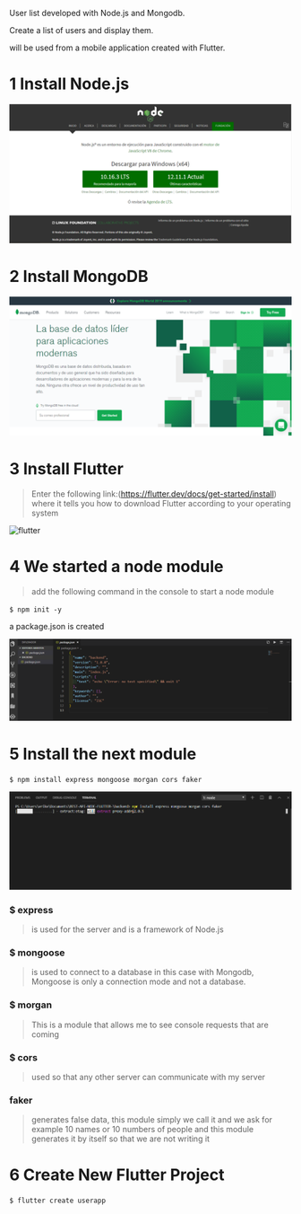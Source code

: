 
User list developed with Node.js and Mongodb.
 
Create a list of users and display them.

will be used from a mobile application created with Flutter.



# 1 Install Node.js

![](/IMG/nodjs.png)


# 2 Install MongoDB

![](/IMG/mongodb.png)


# 3 Install Flutter
> Enter the following link:(https://flutter.dev/docs/get-started/install)
where it tells you how to download Flutter according to your operating system

![flutter](https://user-images.githubusercontent.com/26189854/66188028-7adcd180-e643-11e9-9b64-f635ba9ef219.gif)





# 4 We started a node module


>add the following command in the console to start a node module

`$ npm init -y`


a package.json is created


![](/IMG/json.png)


# 5 Install the next module


`$ npm install express mongoose morgan cors faker`

![](/IMG/modules.png)

### $ express
> is used for the server and is a framework of Node.js


### $ mongoose
> is used to connect to a database in this case with Mongodb, Mongoose is only a connection mode and not a database. 


### $ morgan
> This is a module that allows me to see console requests that are coming


### $ cors
> used so that any other server can communicate with my server


### faker
> generates false data, this module simply we call it and we ask for example 10 names or 10 numbers of people and this module generates it by itself so that we are not writing it






# 6 Create New Flutter Project

`$ flutter create userapp`




